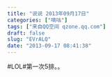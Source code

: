 ```yaml
---
title: "说说 2013年09月17日"
categories: ["嘀咕"]
tags: ["来自QQ空间 qzone.qq.com"]
draft: false
slug: "EVrALQ"
date: "2013-09-17 08:41:38"
---
```


#LOL#第一次5排。。
